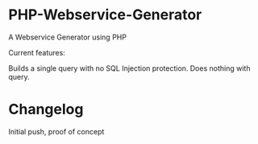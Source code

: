 PHP-Webservice-Generator
========================

A Webservice Generator using PHP

Current features:

Builds a single query with no SQL Injection protection. Does nothing with query.

Changelog
========================
Initial push, proof of concept